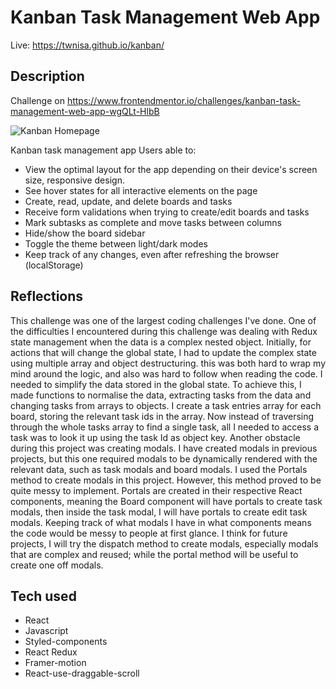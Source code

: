 # Kanban Task Management Web App
Live: https://twnisa.github.io/kanban/

## Description
Challenge on https://www.frontendmentor.io/challenges/kanban-task-management-web-app-wgQLt-HlbB

![Kanban Homepage](/screenshots/homepage.png?raw=true "Home page")

Kanban task management app
Users able to:
  - View the optimal layout for the app depending on their device's screen size, responsive design.
  - See hover states for all interactive elements on the page
  - Create, read, update, and delete boards and tasks
  - Receive form validations when trying to create/edit boards and tasks
  - Mark subtasks as complete and move tasks between columns
  - Hide/show the board sidebar
  - Toggle the theme between light/dark modes
  - Keep track of any changes, even after refreshing the browser (localStorage)

## Reflections
This challenge was one of the largest coding challenges I've done. 
One of the difficulties I encountered during this challenge was dealing with Redux state management when the data is a complex nested object.
Initially, for actions that will change the global state, I had to update the complex state using multiple array and object destructuring. this was both hard to wrap my mind around the logic, and also was hard to follow when reading the code.
I needed to simplify the data stored in the global state. To achieve this, I made functions to normalise the data, extracting tasks from the data and changing tasks from arrays to objects. I create a task entries array for each board, storing the relevant task ids in the array.
Now instead of traversing through the whole tasks array to find a single task, all I needed to access a task was to look it up using the task Id as object key.
Another obstacle during this project was creating modals. I have created modals in previous projects, but this one required modals to be dynamically rendered with the relevant data, such as task modals and board modals.
I used the Portals method to create modals in this project. However, this method proved to be quite messy to implement.
Portals are created in their respective React components, meaning the Board component will have portals to create task modals, then inside the task modal, I will have portals to create edit task modals. Keeping track of what modals I have in what components means the code would be messy to people at first glance.
I think for future projects, I will try the dispatch method to create modals, especially modals that are complex and reused; while the portal method will be useful to create one off modals.

## Tech used
- React
- Javascript
- Styled-components
- React Redux
- Framer-motion
- React-use-draggable-scroll

